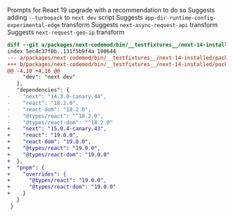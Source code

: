 Prompts for React 19 upgrade with a recommendation to do so
Suggests adding `--turbopack` to `next dev` script
Suggests `app-dir-runtime-config-experimental-edge` transform
Suggests `next-async-request-api` transform
Suggests `next-request-geo-ip` transform

```diff
diff --git a/packages/next-codemod/bin/__testfixtures__/next-14-installed/package.json b/packages/next-codemod/bin/__testfixtures__/next-14-installed/package.json
index 5ec4c37f0b..131f5b9f4a 100644
--- a/packages/next-codemod/bin/__testfixtures__/next-14-installed/package.json
+++ b/packages/next-codemod/bin/__testfixtures__/next-14-installed/package.json
@@ -4,10 +4,16 @@
     "dev": "next dev"
   },
   "dependencies": {
-    "next": "14.3.0-canary.44",
-    "react": "18.2.0",
-    "react-dom": "18.2.0",
-    "@types/react": "^18.2.0",
-    "@types/react-dom": "^18.2.0"
+    "next": "15.0.4-canary.43",
+    "react": "19.0.0",
+    "react-dom": "19.0.0",
+    "@types/react": "19.0.0",
+    "@types/react-dom": "19.0.0"
+  },
+  "pnpm": {
+    "overrides": {
+      "@types/react": "19.0.0",
+      "@types/react-dom": "19.0.0"
+    }
   }
 }
```
